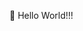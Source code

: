 👋 Hello World!!!

<!---
hi-theo/hi-theo is a ✨ special ✨ repository because its `README.md` (this file) appears on your GitHub profile.
You can click the Preview link to take a look at your changes.
--->
